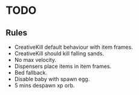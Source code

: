 # TODO
## Rules
- CreativeKill default behaviour with item frames.
- CreativeKill should kill falling sands.
- No max velocity.
- Dispensers place items in item frames.
- Bed fallback.
- Disable baby with spawn egg.
- 5 mins despawn xp orb.